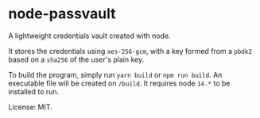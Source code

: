 # node-passvault

A lightweight credentials vault created with node.

It stores the credentials using `aes-256-gcm`, with a key formed from a `pbdk2` based on a `sha256` of the user's plain key.

To build the program, simply run `yarn build` or `npm run build`. An executable file will be created on `/build`. It requires node `14.*` to be installed to run.

License: MIT.
